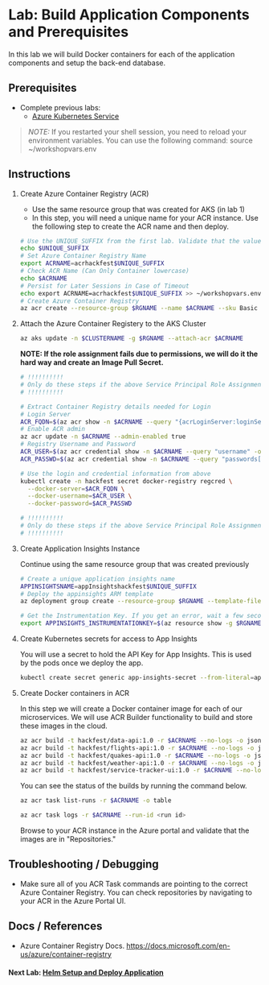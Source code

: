 # Lab: Build Application Components and Prerequisites

In this lab we will build Docker containers for each of the application components and setup the back-end database.

## Prerequisites

* Complete previous labs:
    * [Azure Kubernetes Service](../create-aks-cluster/README.md)

> *NOTE:* If you restarted your shell session, you need to reload your environment variables. You can use the following command:
> source ~/workshopvars.env 

## Instructions

1. Create Azure Container Registry (ACR)
    * Use the same resource group that was created for AKS (in lab 1)
    * In this step, you will need a unique name for your ACR instance. Use the following step to create the ACR name and then deploy.

    ```bash
    # Use the UNIQUE_SUFFIX from the first lab. Validate that the value is still set.
    echo $UNIQUE_SUFFIX
    # Set Azure Container Registry Name
    export ACRNAME=acrhackfest$UNIQUE_SUFFIX
    # Check ACR Name (Can Only Container lowercase)
    echo $ACRNAME
    # Persist for Later Sessions in Case of Timeout
    echo export ACRNAME=acrhackfest$UNIQUE_SUFFIX >> ~/workshopvars.env
    # Create Azure Container Registry
    az acr create --resource-group $RGNAME --name $ACRNAME --sku Basic
    ```

1. Attach the Azure Container Registery to the AKS Cluster

    ```bash
    az aks update -n $CLUSTERNAME -g $RGNAME --attach-acr $ACRNAME
    ```

    **NOTE: If the role assignment fails due to permissions, we will do it the hard way and create an Image Pull Secret.**

    ```bash
    # !!!!!!!!!!
    # Only do these steps if the above Service Principal Role Assignment fails.
    # !!!!!!!!!!

    # Extract Container Registry details needed for Login
    # Login Server
    ACR_FQDN=$(az acr show -n $ACRNAME --query "{acrLoginServer:loginServer}" -o tsv)
    # Enable ACR admin 
    az acr update -n $ACRNAME --admin-enabled true
    # Registry Username and Password
    ACR_USER=$(az acr credential show -n $ACRNAME --query "username" -o tsv)
    ACR_PASSWD=$(az acr credential show -n $ACRNAME --query "passwords[0].value" -o tsv)

    # Use the login and credential information from above
    kubectl create -n hackfest secret docker-registry regcred \
      --docker-server=$ACR_FQDN \
      --docker-username=$ACR_USER \
      --docker-password=$ACR_PASSWD

    # !!!!!!!!!!
    # Only do these steps if the above Service Principal Role Assignment fails.
    # !!!!!!!!!!
    ```

1. Create Application Insights Instance

    Continue using the same resource group that was created previously
    
    ```bash
    # Create a unique application insights name
    APPINSIGHTSNAME=appInsightshackfest$UNIQUE_SUFFIX
    # Deploy the appinsights ARM template   
    az deployment group create --resource-group $RGNAME --template-file labs/build-application/app-Insights.json --parameters type=Node.js name=$APPINSIGHTSNAME regionId=eastus
    ```

    ```bash
    # Get the Instrumentation Key. If you get an error, wait a few seconds and run this again.
    export APPINSIGHTS_INSTRUMENTATIONKEY=$(az resource show -g $RGNAME -n $APPINSIGHTSNAME --resource-type "microsoft.insights/components" --query properties.InstrumentationKey -o tsv)
    ```

2. Create Kubernetes secrets for access to App Insights

    You will use a secret to hold the API Key for App Insights. This is used by the pods once we deploy the app.

    ```bash
    kubectl create secret generic app-insights-secret --from-literal=appinsights=$APPINSIGHTS_INSTRUMENTATIONKEY -n hackfest
    ```

3. Create Docker containers in ACR

    In this step we will create a Docker container image for each of our microservices. We will use ACR Builder functionality to build and store these images in the cloud. 

    ```bash
    az acr build -t hackfest/data-api:1.0 -r $ACRNAME --no-logs -o json app/data-api --no-wait
    az acr build -t hackfest/flights-api:1.0 -r $ACRNAME --no-logs -o json app/flights-api --no-wait
    az acr build -t hackfest/quakes-api:1.0 -r $ACRNAME --no-logs -o json app/quakes-api --no-wait
    az acr build -t hackfest/weather-api:1.0 -r $ACRNAME --no-logs -o json app/weather-api --no-wait
    az acr build -t hackfest/service-tracker-ui:1.0 -r $ACRNAME --no-logs -o json app/service-tracker-ui --no-wait
    ```

    You can see the status of the builds by running the command below.

    ```bash
    az acr task list-runs -r $ACRNAME -o table

    az acr task logs -r $ACRNAME --run-id <run id>
    ```

    Browse to your ACR instance in the Azure portal and validate that the images are in "Repositories."

## Troubleshooting / Debugging

* Make sure all of you ACR Task commands are pointing to the correct Azure Container Registry. You can check repositories by navigating to your ACR in the Azure Portal UI.

## Docs / References

* Azure Container Registry Docs. https://docs.microsoft.com/en-us/azure/container-registry 

#### Next Lab: [Helm Setup and Deploy Application](../helm-setup-deploy/README.md)
